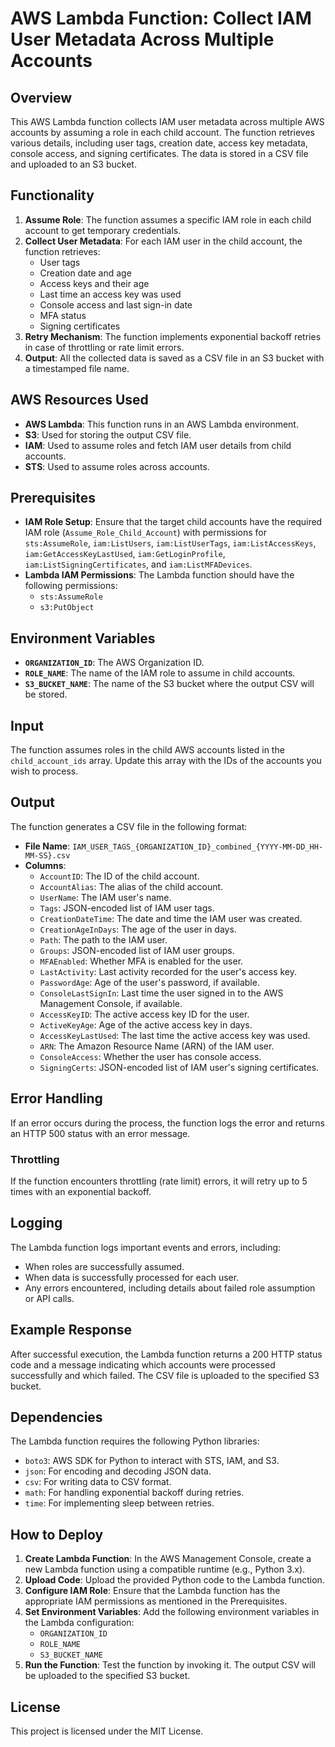 # AWS Lambda Function: Collect IAM User Metadata Across Multiple Accounts

## Overview
This AWS Lambda function collects IAM user metadata across multiple AWS accounts by assuming a role in each child account. The function retrieves various details, including user tags, creation date, access key metadata, console access, and signing certificates. The data is stored in a CSV file and uploaded to an S3 bucket.

## Functionality
1. **Assume Role**: The function assumes a specific IAM role in each child account to get temporary credentials.
2. **Collect User Metadata**: For each IAM user in the child account, the function retrieves:
   - User tags
   - Creation date and age
   - Access keys and their age
   - Last time an access key was used
   - Console access and last sign-in date
   - MFA status
   - Signing certificates
3. **Retry Mechanism**: The function implements exponential backoff retries in case of throttling or rate limit errors.
4. **Output**: All the collected data is saved as a CSV file in an S3 bucket with a timestamped file name.

## AWS Resources Used
- **AWS Lambda**: This function runs in an AWS Lambda environment.
- **S3**: Used for storing the output CSV file.
- **IAM**: Used to assume roles and fetch IAM user details from child accounts.
- **STS**: Used to assume roles across accounts.

## Prerequisites
- **IAM Role Setup**: Ensure that the target child accounts have the required IAM role (`Assume_Role_Child_Account`) with permissions for `sts:AssumeRole`, `iam:ListUsers`, `iam:ListUserTags`, `iam:ListAccessKeys`, `iam:GetAccessKeyLastUsed`, `iam:GetLoginProfile`, `iam:ListSigningCertificates`, and `iam:ListMFADevices`.
- **Lambda IAM Permissions**: The Lambda function should have the following permissions:
  - `sts:AssumeRole`
  - `s3:PutObject`

## Environment Variables
- **`ORGANIZATION_ID`**: The AWS Organization ID.
- **`ROLE_NAME`**: The name of the IAM role to assume in child accounts.
- **`S3_BUCKET_NAME`**: The name of the S3 bucket where the output CSV will be stored.

## Input
The function assumes roles in the child AWS accounts listed in the `child_account_ids` array. Update this array with the IDs of the accounts you wish to process.

## Output
The function generates a CSV file in the following format:
- **File Name**: `IAM_USER_TAGS_{ORGANIZATION_ID}_combined_{YYYY-MM-DD_HH-MM-SS}.csv`
- **Columns**:
  - `AccountID`: The ID of the child account.
  - `AccountAlias`: The alias of the child account.
  - `UserName`: The IAM user's name.
  - `Tags`: JSON-encoded list of IAM user tags.
  - `CreationDateTime`: The date and time the IAM user was created.
  - `CreationAgeInDays`: The age of the user in days.
  - `Path`: The path to the IAM user.
  - `Groups`: JSON-encoded list of IAM user groups.
  - `MFAEnabled`: Whether MFA is enabled for the user.
  - `LastActivity`: Last activity recorded for the user's access key.
  - `PasswordAge`: Age of the user's password, if available.
  - `ConsoleLastSignIn`: Last time the user signed in to the AWS Management Console, if available.
  - `AccessKeyID`: The active access key ID for the user.
  - `ActiveKeyAge`: Age of the active access key in days.
  - `AccessKeyLastUsed`: The last time the active access key was used.
  - `ARN`: The Amazon Resource Name (ARN) of the IAM user.
  - `ConsoleAccess`: Whether the user has console access.
  - `SigningCerts`: JSON-encoded list of IAM user's signing certificates.

## Error Handling
If an error occurs during the process, the function logs the error and returns an HTTP 500 status with an error message.

### Throttling
If the function encounters throttling (rate limit) errors, it will retry up to 5 times with an exponential backoff.

## Logging
The Lambda function logs important events and errors, including:
- When roles are successfully assumed.
- When data is successfully processed for each user.
- Any errors encountered, including details about failed role assumption or API calls.

## Example Response
After successful execution, the Lambda function returns a 200 HTTP status code and a message indicating which accounts were processed successfully and which failed. The CSV file is uploaded to the specified S3 bucket.

## Dependencies
The Lambda function requires the following Python libraries:
- `boto3`: AWS SDK for Python to interact with STS, IAM, and S3.
- `json`: For encoding and decoding JSON data.
- `csv`: For writing data to CSV format.
- `math`: For handling exponential backoff during retries.
- `time`: For implementing sleep between retries.

## How to Deploy
1. **Create Lambda Function**: In the AWS Management Console, create a new Lambda function using a compatible runtime (e.g., Python 3.x).
2. **Upload Code**: Upload the provided Python code to the Lambda function.
3. **Configure IAM Role**: Ensure that the Lambda function has the appropriate IAM permissions as mentioned in the Prerequisites.
4. **Set Environment Variables**: Add the following environment variables in the Lambda configuration:
   - `ORGANIZATION_ID`
   - `ROLE_NAME`
   - `S3_BUCKET_NAME`
5. **Run the Function**: Test the function by invoking it. The output CSV will be uploaded to the specified S3 bucket.

## License
This project is licensed under the MIT License.

